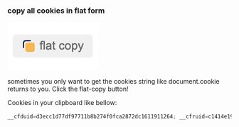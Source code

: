### copy all cookies in flat form

![](./img/flat-copy.png)

sometimes you only want to get the cookies string like document.cookie returns to you. Click the flat-copy button!

Cookies in your clipboard like bellow:
```js
__cfduid=d3ecc1d77df97711b8b274f0fca2872dc1611911264; __cfruid=c1414e196708c9ee39243071b5e1371d25421901-1611911265; _ga=GA1.2.1228270266.1611911266; _gid=GA1.2.1112695306.1612071514; lightstep_guid/lite-web=657bb17d5113be2e; lightstep_session_id=7b1e7c9e67f3b09d; optimizelyEndUserId=lo_72d87b261c99; sid=1:emraItF8W+GmD3SW8PI1qItRuN0c+49WvEBhpfMSscPt7EmoQizddZiHukrGw73e; uid=lo_72d87b261c99; g_state={"i_p":1612080356325,"i_l":1}; lightstep_guid/lite-web=657bb17d5113be2e; lightstep_session_id=7b1e7c9e67f3b09d
```
